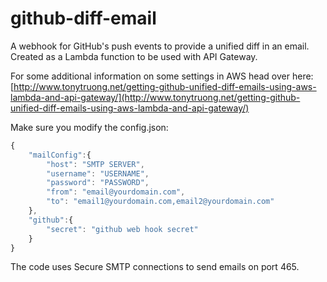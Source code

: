 # github-diff-email
A webhook for GitHub's push events to provide a unified diff in an email. Created as a Lambda function to be used with API Gateway.

For some additional information on some settings in AWS head over here: [http://www.tonytruong.net/getting-github-unified-diff-emails-using-aws-lambda-and-api-gateway/](http://www.tonytruong.net/getting-github-unified-diff-emails-using-aws-lambda-and-api-gateway/)

Make sure you modify the config.json:

```javascript
{
    "mailConfig":{
        "host": "SMTP SERVER",
        "username": "USERNAME",
        "password": "PASSWORD",
        "from": "email@yourdomain.com",
        "to": "email1@yourdomain.com,email2@yourdomain.com"
    },
    "github":{
        "secret": "github web hook secret"
    }
}

```

The code uses Secure SMTP connections to send emails on port 465.
